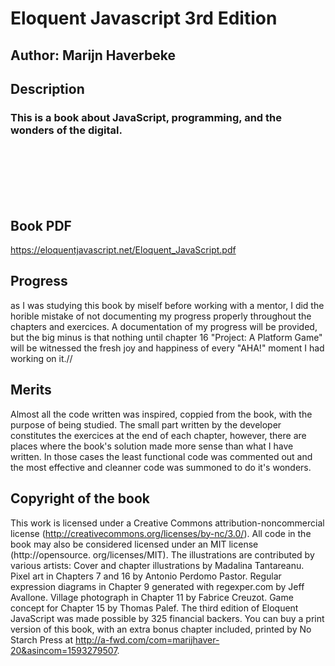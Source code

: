 # Eloquent Javascript 3rd Edition

## Author: Marijn Haverbeke

## Description
### **This is a book about JavaScript, programming, and the wonders of the digital.**

<br>
<br>
<br>
<br>
<br>

## Book PDF
https://eloquentjavascript.net/Eloquent_JavaScript.pdf

## Progress
as I was studying this book by miself before working with a mentor, I did the horible mistake of not documenting my progress properly throughout the chapters and exercices. 
    A documentation of my progress will be provided, but the big minus is that nothing until chapter 16 "Project: A Platform Game" will be witnessed the fresh joy and happiness of every "AHA!" moment I had working on it.//
## Merits
Almost all the code written was inspired, coppied from the book, with the purpose of being studied.
The small part written by the developer constitutes the exercices at the end of each chapter, however, there are places where the book's solution made more sense than what I have written. In those cases the least functional code was commented out and the most effective and cleanner code was summoned to do it's wonders. 
 
## Copyright of the book
This work is licensed under a Creative Commons attribution-noncommercial
license (http://creativecommons.org/licenses/by-nc/3.0/). All code in the
book may also be considered licensed under an MIT license (http://opensource.
org/licenses/MIT).
The illustrations are contributed by various artists: Cover and chapter illustrations by Madalina Tantareanu. Pixel art in Chapters 7 and 16 by Antonio
Perdomo Pastor. Regular expression diagrams in Chapter 9 generated with
regexper.com by Jeff Avallone. Village photograph in Chapter 11 by Fabrice
Creuzot. Game concept for Chapter 15 by Thomas Palef.
The third edition of Eloquent JavaScript was made possible by 325 financial
backers.
You can buy a print version of this book, with an extra bonus chapter included,
printed by No Starch Press at http://a-fwd.com/com=marijhaver-20&asincom=1593279507.

